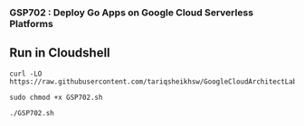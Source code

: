 ### GSP702 :  Deploy Go Apps on Google Cloud Serverless Platforms 

## Run in Cloudshell

```
curl -LO https://raw.githubusercontent.com/tariqsheikhsw/GoogleCloudArchitectLabs/main/Solutions/GSP702.sh

sudo chmod +x GSP702.sh

./GSP702.sh
```


